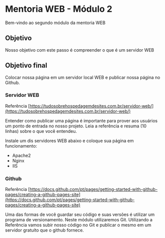 # Mentoria WEB - Módulo 2
Bem-vindo ao segundo módulo da mentoria WEB

## Objetivo
Nosso objetivo com este passo é compreender o que é um servidor WEB

## Objetivo final
Colocar nossa página em um servidor local WEB e publicar nossa página no Github.

### Servidor WEB
Referência [https://tudosobrehospedagemdesites.com.br/servidor-web/](https://tudosobrehospedagemdesites.com.br/servidor-web/)

Entender como publicar uma página é importante para prover aos usuários um ponto de entrada no nosso projeto. Leia a referência e resuma (10 linhas) sobre o que você entendeu.

Instale um dis servidores WEB abaixo e coloque sua página em funcionamento:
- Apache2
- Nginx
- IIS

### Github
Referência [https://docs.github.com/pt/pages/getting-started-with-github-pages/creating-a-github-pages-site](https://docs.github.com/pt/pages/getting-started-with-github-pages/creating-a-github-pages-site)

Uma das formas de você guardar seu código e suas versões é utilizar um programa de versionamento. Neste módulo utilizaremos Git.
Utilizando a Referência vamos subir nosso código no Git e publicar o mesmo em um servidor gratuíto que o github fornece.